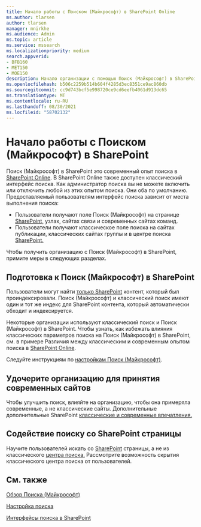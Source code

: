 ```yaml
---
title: Начало работы с Поиском (Майкрософт) в SharePoint Online
ms.author: tlarsen
author: tlarsen
manager: mnirkhe
ms.audience: Admin
ms.topic: article
ms.service: mssearch
ms.localizationpriority: medium
search.appverid:
- BFB160
- MET150
- MOE150
description: Начало организации с помощью Поиск (Майкрософт) в SharePoint Online
ms.openlocfilehash: b506c2259b514b604f4285d3ec8351ce9ac860db
ms.sourcegitcommit: cc9d743bcf5e998720ce9cd6eefb4061d913dc65
ms.translationtype: MT
ms.contentlocale: ru-RU
ms.lasthandoff: 08/30/2021
ms.locfileid: "58702132"
---
```

# <a name="get-started-with-microsoft-search-in-sharepoint"></a>Начало работы с Поиском (Майкрософт) в SharePoint

Поиск (Майкрософт) в SharePoint это современный опыт поиска в [SharePoint Online](https://products.office.com/sharepoint/collaboration). В SharePoint Online также доступен классический интерфейс поиска. Как администратор поиска вы не можете включить или отключить любой из этих опытом поиска. Они оба по умолчанию. Предоставляемый пользователям интерфейс поиска зависит от места выполнения поиска:

- Пользователи получают поле Поиск (Майкрософт) на странице [SharePoint,](http://sharepoint.com/) узлах, сайтах связи и современных сайтах команд.
- Пользователи получают классическое поле поиска на сайтах публикации, классических сайтах группы и в центре поиска [SharePoint.](/sharepoint/manage-search-center)

Чтобы получить организацию с Поиск (Майкрософт) в SharePoint, примите меры в следующих разделах.

## <a name="prepare-for-microsoft-search-in-sharepoint"></a>Подготовка к Поиск (Майкрософт) в SharePoint

Пользователи могут найти [только SharePoint](http://sharepoint.com/) контент, который был проиндексировали. Поиск (Майкрософт) и классический поиск имеют один и тот же индекс для SharePoint контента, который автоматически обходит и индексируется. 

Некоторые организации используют классический поиск и Поиск (Майкрософт) в SharePoint. Чтобы узнать, как избежать влияния классических параметров поиска на Поиск (Майкрософт) в SharePoint, см. в примере Различия между классическим и современным опытом поиска в [SharePoint Online](/sharepoint/differences-classic-modern-search).

Следуйте инструкциям по [настройкам Поиск (Майкрософт)](./setup-microsoft-search.md).


## <a name="get-your-organization-to-adopt-modern-sites"></a>Удочерите организацию для принятия современных сайтов

Чтобы улучшить поиск, влияйте на организацию, чтобы она примеряла современные, а не классические сайты. Дополнительные дополнительные SharePoint [классические и современные впечатления.](https://support.office.com/article/SharePoint-classic-and-modern-experiences-5725c103-505d-4a6e-9350-300d3ec7d73f)

## <a name="promote-searching-from-the-sharepoint-start-page"></a>Содействие поиску со SharePoint страницы

Научите пользователей искать со [SharePoint](http://sharepoint.com/) страницы, а не из классического [центра поиска.](/sharepoint/manage-search-center) Рассмотрите возможность скрытия классического центра поиска от пользователей.

## <a name="see-also"></a>См. также
[Обзор Поиска (Майкрософт)](overview-microsoft-search.md)

[Настройка поиска](/sharepoint/overview-of-search)

[Интерфейсы поиска в SharePoint](/sharepoint/get-started-with-modern-search-experience)